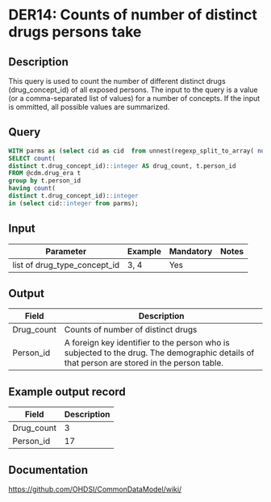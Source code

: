 <!---
Group:drug era
Name:DER14 Counts of number of distinct drugs persons take
Author:Patrick Ryan
CDM Version: 5.3
-->

# DER14: Counts of number of distinct drugs persons take

## Description
This query is used to count the number of different distinct drugs (drug_concept_id) of all exposed persons. The input to the query is a value (or a comma-separated list of values) for a number of concepts. If the input is ommitted, all possible values are summarized.

## Query
```sql
WITH parms as (select cid as cid  from unnest(regexp_split_to_array( nullif($1::text, '')::text, '\s*,\s*')) as cid)
SELECT count(
distinct t.drug_concept_id)::integer AS drug_count, t.person_id
FROM @cdm.drug_era t
group by t.person_id
having count(
distinct t.drug_concept_id)::integer
in (select cid::integer from parms);
```

## Input

|  Parameter |  Example |  Mandatory |  Notes |
| --- | --- | --- | --- |
| list of drug_type_concept_id | 3, 4 | Yes |   |

## Output

|  Field |  Description |
| --- | --- |
| Drug_count | Counts of number of distinct drugs |
| Person_id | A foreign key identifier to the person who is subjected to the drug. The demographic details of that person are stored in the person table. |

## Example output record

|  Field |  Description |
| --- | --- |
| Drug_count | 3 |
| Person_id | 17 |

## Documentation
https://github.com/OHDSI/CommonDataModel/wiki/
